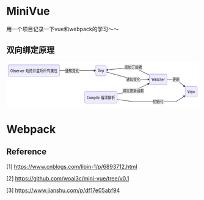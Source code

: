 # MiniVue
用一个项目记录一下vue和webpack的学习～～

## 双向绑定原理
![avatar](imgs/双向绑定.png)

# Webpack

## Reference
[1] https://www.cnblogs.com/libin-1/p/6893712.html

[2] https://github.com/woai3c/mini-vue/tree/v0.1

[3] https://www.jianshu.com/p/df17e05abf94
